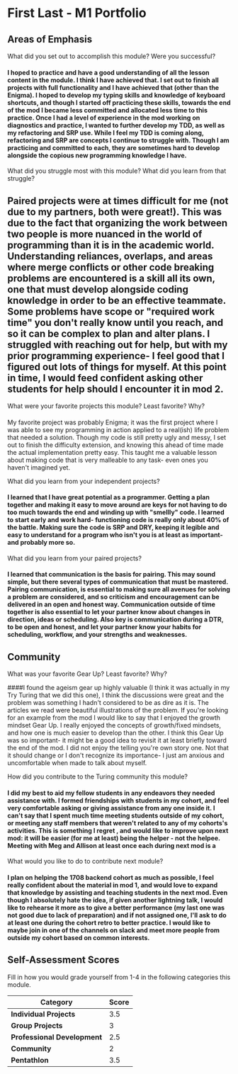 # First Last - M1 Portfolio

## Areas of Emphasis

What did you set out to accomplish this module? Were you successful?
#### I hoped to practice and have a good understanding of all the lesson content in the module. I think I have achieved that. I set out to finish all projects with full functionality and I have achieved that (other than the Enigma). I hoped to develop my typing skills and knowledge of keyboard shortcuts, and though I started off practicing these skills, towards the end of the mod I became less committed and allocated less time to this practice. Once I had a level of experience in the mod working on diagnostics and practice, I wanted to further develop my TDD, as well as my refactoring and SRP use. While I feel my TDD is coming along, refactoring and SRP are concepts I continue to struggle with. Though I am practicing and committed to each, they are sometimes hard to develop alongside the copious new programming knowledge I have.

What did you struggle most with this module? What did you learn from that struggle?
## Paired projects were at times difficult for me (not due to my partners, both were great!). This was due to the fact that organizing the work between two people is more nuanced in the world of programming than it is in the academic world. Understanding reliances, overlaps, and areas where merge conflicts or other code breaking problems are encountered is a skill all its own, one that must develop alongside coding knowledge in order to be an effective teammate. Some problems have scope or "required work time" you don't really know until you reach, and so it can be complex to plan and alter plans. I struggled with reaching out for help, but with my prior programming experience- I feel good that I figured out lots of things for myself. At this point in time, I would feed confident asking other students for help should I encounter it in mod 2.

What were your favorite projects this module? Least favorite? Why?
####
My favorite project was probably Enigma; it was the first project where I was able to see my programming in action applied to a real(ish) life problem that needed a solution. Though my code is still pretty ugly and messy, I set out to finish the difficulty extension, and knowing this ahead of time made the actual implementation pretty easy. This taught me a valuable lesson about making code that is very malleable to any task- even ones  you haven't imagined yet.

What did you learn from your independent projects?
#### I learned that I have great potential as a programmer. Getting a plan together and making it easy to move around are keys for not having to do too much towards the end and winding up with "smellly" code. I learned to start early and work hard- functioning code is really only about 40% of the battle. Making sure the code is SRP and DRY, keeping it legible and easy to understand for a program who isn't you is at least as important- and probably more so.

What did you learn from your paired projects?
#### I learned that communication is the basis for pairing. This may sound simple, but there several types of communication that must be mastered. Pairing communication, is essential to making sure all avenues for solving a problem are considered, and so criticism and encouragement can be delivered in an open and honest way. Communication outside of time together is also essential to let your partner know about changes in direction, ideas or scheduling. Also key is communication during a DTR, to be open and honest, and let your partner know your habits for scheduling, workflow, and your strengths and weaknesses. 

## Community

What was your favorite Gear Up? Least favorite? Why?

####I found the ageism gear up highly valuable (I think it was actually in my Try Turing that we did this one), I think the discussions were great and the problem was something I hadn't considered to be as dire as it is. The articles we read were beautiful illustrations of the problem. If you're looking for an example from the mod I would like to say that I enjoyed the growth mindset Gear Up. I really enjoyed the concepts of growth/fixed mindsets, and how one is much easier to develop than the other. I think this Gear Up was so important- it might be a good idea to revisit it at least briefly toward the end of the mod. I did not enjoy the telling you're own story one. Not that it should change or I don't recognize its importance- I just am anxious and uncomfortable when made to talk about myself.

How did you contribute to the Turing community this module?
#### I did my best to aid my fellow students in any endeavors they needed assistance with. I formed friendships with students in my cohort, and feel very comfortable asking or giving assistance from any one inside it. I can't say that I spent much time meeting students outside of my cohort, or meeting any staff members that weren't related to any of my cohorts's activities. This is something I regret , and would like to improve upon next mod: it will be easier (for me at least) being the helper - not the helpee. Meeting with Meg and Allison at least once each during next mod is a

What would you like to do to contribute next module?
#### I plan on helping the 1708 backend cohort as much as possible, I feel really confident about the material in mod 1, and would love to expand that knowledge by assisting and teaching students in the next mod. Even though I absolutely hate the idea, if given another lightning talk, I would like to rehearse it more as to give a better performance (my last one was not good due to lack of preparation) and if not assigned one, I'll ask to do at least one during the cohort retro to better practice. I would like to maybe join in one of the channels on slack and meet more people from outside my cohort based on common interests.


## Self-Assessment Scores

Fill in how you would grade yourself from 1-4 in the following categories this module.

| Category                     |  Score   |
| -----------------------------|  ------- |
| **Individual Projects**      |   3.5    |
| **Group Projects**           |   3      |
| **Professional Development** |   2.5    |
| **Community**                |   2      |
| **Pentathlon**               |   3.5    |
